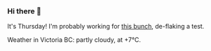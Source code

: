 ### Hi there :wave:

It's Thursday! I'm probably working for [this bunch](https://github.com/kohofinancial), de-flaking a test.

Weather in Victoria BC: partly cloudy, at +7°C.
